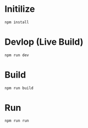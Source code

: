 # Initilize
``` sh
npm install
```
# Devlop (Live Build)
``` sh
npm run dev
```
# Build
``` sh
npm run build
```
# Run
``` sh
npm run run
```